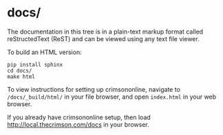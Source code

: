 # docs/

The documentation in this tree is in a plain-text markup format called
reStructedText (ReST) and can be viewed using any text file viewer.

To build an HTML version:

    pip install sphinx
    cd docs/
    make html

To view instructions for setting up crimsononline, navigate to ``/docs/_build/html/`` in your file browser, and open ``index.html`` in your web browser.

If you already have crimsononline setup, then load http://local.thecrimson.com/docs in your browser.
